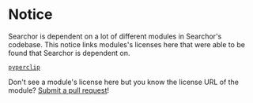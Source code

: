 # Notice

Searchor is dependent on a lot of different modules in Searchor's codebase. This notice links modules's licenses here that were able to be found that Searchor is dependent on.

[`pyperclip`](https://github.com/asweigart/pyperclip/blob/master/LICENSE.txt)

Don't see a module's license here but you know the license URL of the module? [Submit a pull request](https://github.com/ArjunSharda/Searchor/pulls)!
